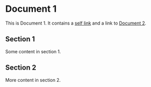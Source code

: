 # Document 1

This is Document 1. It contains a [self link](doc1.md) and a link to [Document 2](doc2.md).

## Section 1

Some content in section 1.

## Section 2

More content in section 2.
